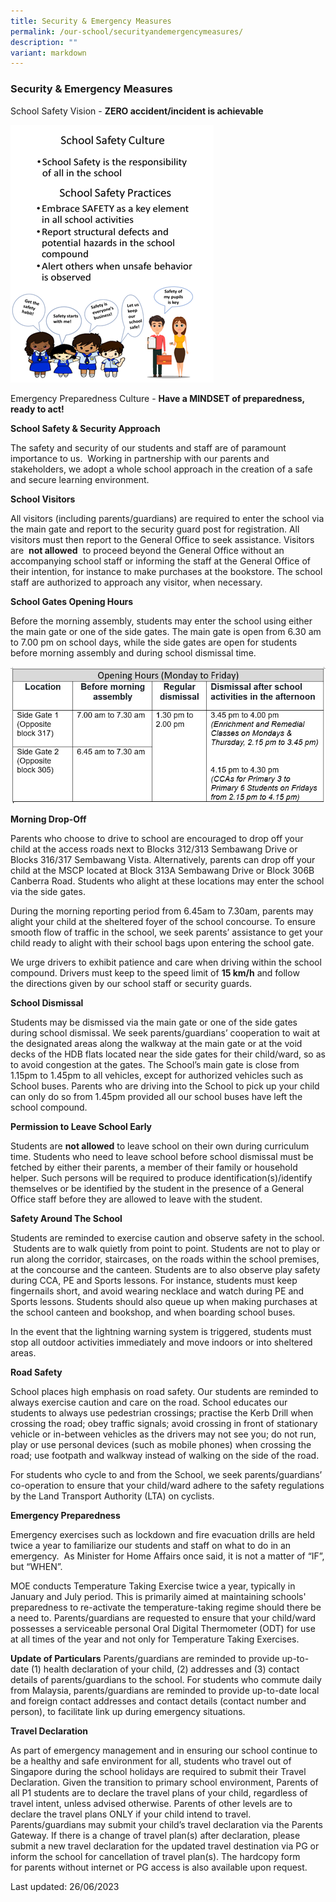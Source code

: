 ```yaml
---
title: Security & Emergency Measures
permalink: /our-school/securityandemergencymeasures/
description: ""
variant: markdown
---
```

### Security &amp; Emergency Measures

School Safety Vision -&nbsp;**ZERO accident/incident is achievable**

![](/images/safety.png)
<!--
<img src="images/safety.png" 
     style="width:50%"> -->

Emergency Preparedness Culture -&nbsp;**Have a MINDSET of preparedness, ready to act!**

**School Safety &amp; Security Approach**

  

The safety and security of our students and staff are of paramount importance to us.&nbsp; Working in partnership with our parents and stakeholders, we adopt a whole school approach in the creation of a safe and secure learning environment.  

  

**School Visitors**&nbsp;

All visitors (including parents/guardians) are required to enter the school via the main gate and report to the security guard post for registration. All visitors must then report to the General Office to seek assistance. Visitors are&nbsp;&nbsp;**not allowed**&nbsp;&nbsp;to proceed beyond the General Office without an accompanying school staff or informing the staff at the General Office of their intention, for instance to make purchases at the bookstore. The school staff are authorized to approach any visitor, when necessary.

  

  

**School Gates Opening Hours**&nbsp;

  

Before the morning assembly, students may enter the school using either the main&nbsp;gate or one of the side gates. The main gate is open from 6.30 am to 7.00 pm on school&nbsp;days, while the side gates are open for students before morning assembly and during&nbsp;school dismissal time.

![](/images/opening%20hours%202023.jpeg)

**Morning Drop-Off**

Parents who choose to drive to school are encouraged to drop off your child at the access roads next to Blocks 312/313 Sembawang Drive or Blocks 316/317 Sembawang Vista. Alternatively, parents can drop off your child at the MSCP located at Block 313A Sembawang Drive or Block 306B Canberra Road. Students who alight at these locations may enter the school via the side&nbsp;gates.

During the morning reporting period from 6.45am to 7.30am, parents may alight your child at the sheltered foyer of the school concourse. To ensure smooth flow of traffic in the school, we seek parents’ assistance to get&nbsp;your child ready to alight with their school bags upon entering the school gate.  

  

We urge drivers to exhibit patience and care when driving&nbsp;within the school compound. Drivers must keep to the speed limit of&nbsp;**15 km/h**&nbsp;and follow the&nbsp;directions given by our school staff or security guards.  

  

**School Dismissal**&nbsp;

  

Students may be dismissed via the main gate or one of the side gates during school&nbsp;dismissal. We seek parents/guardians’ cooperation to wait at the designated areas along the walkway at the main gate or at the void decks of the HDB flats located near the side gates for their child/ward, so as to avoid congestion at the gates. The School’s main gate is close from 1.15pm to 1.45pm to all vehicles, except for authorized vehicles such as School buses. Parents who are driving into the School to pick up your child can only do so from 1.45pm&nbsp;provided all our school&nbsp;buses have left the school compound.  

  

**Permission to Leave School Early**&nbsp;

  

Students are&nbsp;**not allowed**&nbsp;to leave school on their own during curriculum time. Students&nbsp;who need to leave school before school dismissal must be fetched by either their parents, a&nbsp;member of their family or household helper. Such persons will be required to produce identification(s)/identify themselves or be identified by the student in&nbsp;the presence of a General Office staff before they are allowed to leave with the student.

  

**Safety Around The School**&nbsp;

  

Students are reminded to exercise caution and observe safety in the school. &nbsp;Students are to walk quietly from point to point. Students are not to play or run along the corridor, staircases, on the roads within the school premises, at the concourse and the canteen. Students are to also observe play safety during CCA, PE and Sports lessons. For instance, students must keep fingernails short, and avoid wearing necklace and watch during PE and Sports lessons. Students should also queue up when making purchases at the school canteen and&nbsp;bookshop, and when boarding school buses.&nbsp;&nbsp;

  
In the event that the lightning warning system is triggered, students must stop all outdoor activities&nbsp;immediately and move indoors or into sheltered areas.  

  

**Road Safety**&nbsp;&nbsp;&nbsp;  

  

School places high emphasis on road safety. Our students are reminded to always exercise caution and care on the road. School educates our students to always use pedestrian crossings; practise the Kerb Drill when crossing the road; obey traffic&nbsp;signals; avoid crossing in front of stationary vehicle or in-between vehicles as the drivers may not see you; do not run, play or use personal devices (such as mobile phones) when crossing the road; use footpath and walkway instead of walking on the side of the road.  

  

For students who cycle to and from the School, we seek parents/guardians’ co-operation to ensure that your child/ward adhere to the safety regulations by the Land Transport Authority (LTA) on cyclists.  

  

  

**Emergency Preparedness**

  

Emergency exercises such as lockdown and fire evacuation drills are held twice a year to familiarize our students and staff on what to do in an emergency.&nbsp; As Minister for Home Affairs once said, it is not a matter of “IF”, but “WHEN”.

  

MOE conducts Temperature Taking Exercise twice a year, typically in January and July period. This is primarily aimed at maintaining&nbsp;schools' preparedness to re-activate the temperature-taking regime should there be a need to.&nbsp;Parents/guardians are requested to ensure that your child/ward possesses a serviceable personal Oral Digital Thermometer (ODT) for use at all times of the year and not only for Temperature Taking Exercises.

**Update of Particulars**&nbsp;Parents/guardians are reminded to provide up-to-date (1) health declaration of your child, (2) addresses and (3) contact details of parents/guardians to the school. For students who commute daily from Malaysia, parents/guardians are reminded to provide up-to-date local and foreign contact addresses and contact details (contact number and person), to facilitate link up during emergency situations.

  

**Travel Declaration**

As part of emergency management and in ensuring our&nbsp;school continue to be a healthy and safe environment for all, students who travel out of Singapore during the school holidays&nbsp;are required to submit their Travel Declaration. Given the transition to primary school environment, Parents of all P1 students are to declare the travel plans of your child, regardless of travel intent, unless advised otherwise. Parents of other levels are to declare the travel plans&nbsp;ONLY&nbsp;if your child intend to travel. Parents/guardians may submit your child’s travel&nbsp;declaration via the&nbsp;Parents Gateway.&nbsp;If there is a change of travel plan(s) after declaration, please submit a new travel declaration for the updated travel destination via PG or inform the school for cancellation of travel plan(s).&nbsp;The hardcopy form for&nbsp;parents without internet or PG access is also available upon request.  

  
Last updated: 26/06/2023